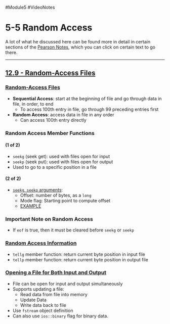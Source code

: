 #Module5 #VideoNotes 
# 5-5 Random Access
A lot of what he discussed here can be found more in detail in certain sections of the [Pearson Notes](../Pearson%20Notes), which you can click on certain text to go there.
***
## [12.9 - Random-Access Files](../Pearson%20Notes/12.9%20-%20Random-Access%20Files.md)
### [Random-Access Files](../Pearson%20Notes/12.9%20-%20Random-Access%20Files.md#Figure-12-8)
- **Sequential Access**: start at the beginning of file and go through data in file, in order, to end
	- To access 100th entry in file, go through 99 preceding entries first
- **Random Access**: access data in file in any order
	- Can access 100th entry directly

### Random Access Member Functions
#### (1 of 2)
- `seekg` (seek get): used with files open for input
- `seekp` (seek put): used with files open for output
- Used to go to a specific position in a file
#### (2 of 2)
- [`seekg`, `seekp` arguments](../Pearson%20Notes/12.9%20-%20Random-Access%20Files.md#The-seekp-and-seekg-Member-Functions):
	- Offset: number of bytes, as a `long`
	- Mode flag: Starting point to compute offset
	- [EXAMPLE](../Pearson%20Notes/12.9%20-%20Random-Access%20Files.md#Table-12-7)

### Important Note on Random Access
- If `eof` is true, then it must be cleared before `seekg` or `seekp`

### [Random Access Information](../Pearson%20Notes/12.9%20-%20Random-Access%20Files.md#The-tellp-and-tellg-Member-Functions)
- `tellg` member function: return current byte position in input file
- `tellp` member function: return current byte position in output file

### [Opening a File for Both Input and Output](../Pearson%20Notes/12.10%20-%20Opening%20a%20File%20for%20Both%20Input%20and%20Output.md)
- File can be open for input and output simultaneously
- Supports updating a file:
	- Read data from file into memory
	- Update Data
	- Write data back to file
- Use `fstream` object definition
- Can also use `ios::binary` flag for binary data.